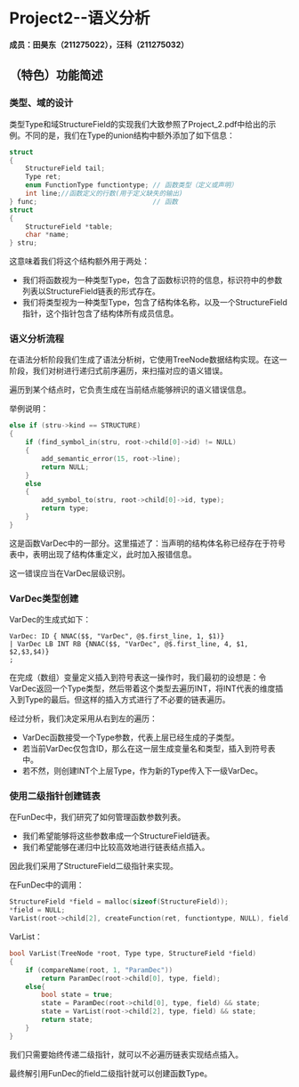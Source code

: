 # Project2--语义分析

**成员：田昊东（211275022），汪科（211275032）**

## （特色）功能简述

### 类型、域的设计

类型Type和域StructureField的实现我们大致参照了Project_2.pdf中给出的示例。不同的是，我们在Type的union结构中额外添加了如下信息：

```C
struct
{
    StructureField tail;
    Type ret;
    enum FunctionType functiontype; // 函数类型（定义或声明）
    int line;//函数定义的行数(用于定义缺失的输出)
} func;                             // 函数
struct
{
    StructureField *table;
    char *name;
} stru;
```

这意味着我们将这个结构额外用于两处：

* 我们将函数视为一种类型Type，包含了函数标识符的信息，标识符中的参数列表以StructureField链表的形式存在。
* 我们将类型视为一种类型Type，包含了结构体名称，以及一个StructureField指针，这个指针包含了结构体所有成员信息。

### 语义分析流程

在语法分析阶段我们生成了语法分析树，它使用TreeNode数据结构实现。在这一阶段，我们对树进行递归式前序遍历，来扫描对应的语义错误。

遍历到某个结点时，它负责生成在当前结点能够辨识的语义错误信息。

举例说明：

```C
else if (stru->kind == STRUCTURE)
{
    if (find_symbol_in(stru, root->child[0]->id) != NULL)
    {
        add_semantic_error(15, root->line);
        return NULL;
    }
    else
    {
        add_symbol_to(stru, root->child[0]->id, type);
        return type;
    }
}
```

这是函数VarDec中的一部分。这里描述了：当声明的结构体名称已经存在于符号表中，表明出现了结构体重定义，此时加入报错信息。

这一错误应当在VarDec层级识别。

### VarDec类型创建

VarDec的生成式如下：

```
VarDec: ID { NNAC($$, "VarDec", @$.first_line, 1, $1)}
| VarDec LB INT RB {NNAC($$, "VarDec", @$.first_line, 4, $1, $2,$3,$4)}
;
```

在完成（数组）变量定义插入到符号表这一操作时，我们最初的设想是：令VarDec返回一个Type类型，然后带着这个类型去遍历INT，将INT代表的维度插入到Type的最后。但这样的插入方式进行了不必要的链表遍历。

经过分析，我们决定采用从右到左的遍历：

* VarDec函数接受一个Type参数，代表上层已经生成的子类型。
* 若当前VarDec仅包含ID，那么在这一层生成变量名和类型，插入到符号表中。
* 若不然，则创建INT个上层Type，作为新的Type传入下一级VarDec。

### 使用二级指针创建链表

在FunDec中，我们研究了如何管理函数参数列表。

* 我们希望能够将这些参数串成一个StructureField链表。
* 我们希望能够在递归中比较高效地进行链表结点插入。

因此我们采用了StructureField二级指针来实现。

在FunDec中的调用：

```C
StructureField *field = malloc(sizeof(StructureField));
*field = NULL;
VarList(root->child[2], createFunction(ret, functiontype, NULL), field);
```

VarList：

```C
bool VarList(TreeNode *root, Type type, StructureField *field)
{
    if (compareName(root, 1, "ParamDec"))
        return ParamDec(root->child[0], type, field);
    else{
        bool state = true;
        state = ParamDec(root->child[0], type, field) && state;
        state = VarList(root->child[2], type, field) && state;
        return state;
    }
}
```

我们只需要始终传递二级指针，就可以不必遍历链表实现结点插入。

最终解引用FunDec的field二级指针就可以创建函数Type。